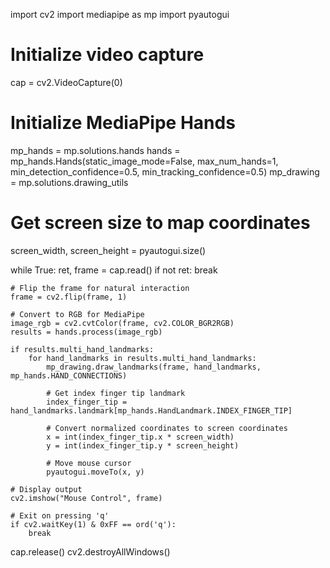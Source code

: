 import cv2
import mediapipe as mp
import pyautogui

# Initialize video capture
cap = cv2.VideoCapture(0)

# Initialize MediaPipe Hands
mp_hands = mp.solutions.hands
hands = mp_hands.Hands(static_image_mode=False, max_num_hands=1,
                       min_detection_confidence=0.5, min_tracking_confidence=0.5)
mp_drawing = mp.solutions.drawing_utils

# Get screen size to map coordinates
screen_width, screen_height = pyautogui.size()

while True:
    ret, frame = cap.read()
    if not ret:
        break

    # Flip the frame for natural interaction
    frame = cv2.flip(frame, 1)

    # Convert to RGB for MediaPipe
    image_rgb = cv2.cvtColor(frame, cv2.COLOR_BGR2RGB)
    results = hands.process(image_rgb)

    if results.multi_hand_landmarks:
        for hand_landmarks in results.multi_hand_landmarks:
            mp_drawing.draw_landmarks(frame, hand_landmarks, mp_hands.HAND_CONNECTIONS)

            # Get index finger tip landmark
            index_finger_tip = hand_landmarks.landmark[mp_hands.HandLandmark.INDEX_FINGER_TIP]

            # Convert normalized coordinates to screen coordinates
            x = int(index_finger_tip.x * screen_width)
            y = int(index_finger_tip.y * screen_height)

            # Move mouse cursor
            pyautogui.moveTo(x, y)

    # Display output
    cv2.imshow("Mouse Control", frame)

    # Exit on pressing 'q'
    if cv2.waitKey(1) & 0xFF == ord('q'):
        break

cap.release()
cv2.destroyAllWindows()

   
